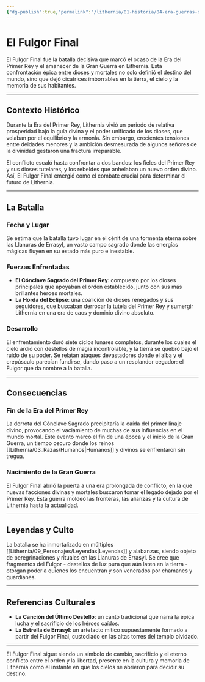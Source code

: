 ```yaml
---
{"dg-publish":true,"permalink":"/lithernia/01-historia/04-era-guerras-dioses/el-fulgor-final/","title":"El Fulgor Final","tags":["lithernia","evento","historia","batalla"]}
---
```


# El Fulgor Final

El Fulgor Final fue la batalla decisiva que marcó el ocaso de la Era del Primer Rey y el amanecer de la Gran Guerra en Lithernia. Esta confrontación épica entre dioses y mortales no solo definió el destino del mundo, sino que dejó cicatrices imborrables en la tierra, el cielo y la memoria de sus habitantes.

---

## Contexto Histórico

Durante la Era del Primer Rey, Lithernia vivió un periodo de relativa prosperidad bajo la guía divina y el poder unificado de los dioses, que velaban por el equilibrio y la armonía. Sin embargo, crecientes tensiones entre deidades menores y la ambición desmesurada de algunos señores de la divinidad gestaron una fractura irreparable.

El conflicto escaló hasta confrontar a dos bandos: los fieles del Primer Rey y sus dioses tutelares, y los rebeldes que anhelaban un nuevo orden divino. Así, El Fulgor Final emergió como el combate crucial para determinar el futuro de Lithernia.

---

## La Batalla

### Fecha y Lugar

Se estima que la batalla tuvo lugar en el cénit de una tormenta eterna sobre las Llanuras de Errasyl, un vasto campo sagrado donde las energías mágicas fluyen en su estado más puro e inestable.

### Fuerzas Enfrentadas

- **El Cónclave Sagrado del Primer Rey**: compuesto por los dioses principales que apoyaban el orden establecido, junto con sus más brillantes héroes mortales.  
- **La Horda del Eclipse**: una coalición de dioses renegados y sus seguidores, que buscaban derrocar la tutela del Primer Rey y sumergir Lithernia en una era de caos y dominio divino absoluto.

### Desarrollo

El enfrentamiento duró siete ciclos lunares completos, durante los cuales el cielo ardió con destellos de magia incontrolable, y la tierra se quebró bajo el ruido de su poder. Se relatan ataques devastadores donde el alba y el crepúsculo parecían fundirse, dando paso a un resplandor cegador: el Fulgor que da nombre a la batalla.

---

## Consecuencias

### Fin de la Era del Primer Rey

La derrota del Cónclave Sagrado precipitaría la caída del primer linaje divino, provocando el vaciamiento de muchas de sus influencias en el mundo mortal. Este evento marcó el fin de una época y el inicio de la Gran Guerra, un tiempo oscuro donde los reinos [[Lithernia/03_Razas/Humanos\|Humanos]] y divinos se enfrentaron sin tregua.

### Nacimiento de la Gran Guerra

El Fulgor Final abrió la puerta a una era prolongada de conflicto, en la que nuevas facciones divinas y mortales buscaron tomar el legado dejado por el Primer Rey. Esta guerra moldeó las fronteras, las alianzas y la cultura de Lithernia hasta la actualidad.

---

## Leyendas y Culto

La batalla se ha inmortalizado en múltiples [[Lithernia/09_Personajes/Leyendas\|Leyendas]] y alabanzas, siendo objeto de peregrinaciones y rituales en las Llanuras de Errasyl. Se cree que fragmentos del Fulgor - destellos de luz pura que aún laten en la tierra - otorgan poder a quienes los encuentran y son venerados por chamanes y guardianes.

---

## Referencias Culturales

- **La Canción del Último Destello**: un canto tradicional que narra la épica lucha y el sacrificio de los héroes caídos.  
- **La Estrella de Errasyl**: un artefacto mítico supuestamente formado a partir del Fulgor Final, custodiado en las altas torres del templo olvidado.

---

El Fulgor Final sigue siendo un símbolo de cambio, sacrificio y el eterno conflicto entre el orden y la libertad, presente en la cultura y memoria de Lithernia como el instante en que los cielos se abrieron para decidir su destino.